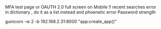 MFA test page or OAUTH 2.0
full screen on Mobile !!
recent searches error in dictionary , do it as a list instead and phoenetic error
Password strength

gunicorn -w 2 -b 192.168.2.31:8000 "app:create_app()"
